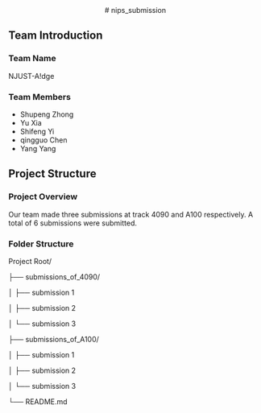 <center>
# nips_submission
</center>

## Team Introduction

### Team Name

NJUST-A!dge

### Team Members

- Shupeng Zhong
- Yu Xia
- Shifeng Yi
- qingguo Chen
- Yang Yang

## Project Structure

### Project Overview

Our team made three submissions at track 4090 and A100 respectively. A total of 6 submissions were submitted.

### Folder Structure

Project Root/

├── submissions_of_4090/

│ ├── submission 1

│ ├── submission 2

│ └── submission 3

├── submissions_of_A100/

│ ├── submission 1

│ ├── submission 2

│ └── submission 3

└── README.md


